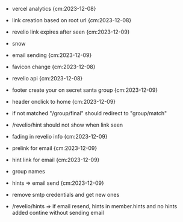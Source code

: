 - vercel analytics {cm:2023-12-08}
- link creation based on root url {cm:2023-12-08}
- revelio link expires after seen {cm:2023-12-09}
- snow
- email sending {cm:2023-12-09}
- favicon change {cm:2023-12-08}
- revelio api {cm:2023-12-08}
- footer create your on secret santa group {cm:2023-12-09}
- header onclick to home {cm:2023-12-09}
- if not matched "/group/final" should redirect to "group/match"
- /revelio/hint should not show when link seen
- fading in revelio info {cm:2023-12-09}
- prelink for email {cm:2023-12-09}
- hint link for email {cm:2023-12-09}
- group names

- hints => email send {cm:2023-12-09}
- remove smtp credentials and get new ones
- /revelio/hints => if email resend, hints in member.hints and no hints added contine without sending email